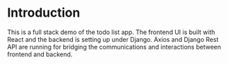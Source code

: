 # Introduction
This is a full stack demo of the todo list app. The frontend UI is built with React and the backend is setting up under Django. Axios and Django Rest API are running for bridging the communications and interactions between frontend and backend.
